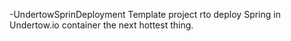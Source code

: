 -UndertowSprinDeployment
Template project rto deploy Spring in Undertow.io container the next hottest thing.